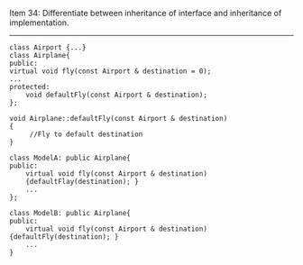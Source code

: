 Item 34: Differentiate between inheritance of interface and inheritance of implementation.

--------------------------------------------

```
class Airport {...}
class Airplane{
public:
virtual void fly(const Airport & destination = 0);
...
protected:
    void defaultFly(const Airport & destination);
};

void Airplane::defaultFly(const Airport & destination)
{
     //Fly to default destination
}

class ModelA: public Airplane{
public:
    virtual void fly(const Airport & destination)
    {defaultFlay(destination); }
    ...
};

class ModelB: public Airplane{
public:
    virtual void fly(const Airport & destination){defaultFly(destination); }
    ...
}

```
